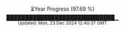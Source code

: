 <p align="center">
⏳Year Progress (97.69 %) <br>
█████████████████████████████▁ <br>
<sub>Updated: Mon, 23 Dec 2024 12:40:37 GMT</sub>
</p>

